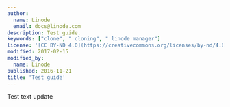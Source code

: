 ```yaml
---
author:
  name: Linode
  email: docs@linode.com
description: Test guide.
keywords: ["clone", " cloning", " linode manager"]
license: '[CC BY-ND 4.0](https://creativecommons.org/licenses/by-nd/4.0)'
modified: 2017-02-15
modified_by:
  name: Linode
published: 2016-11-21
title: 'Test guide'
---
```


Test text update